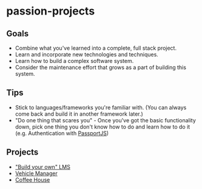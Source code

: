 # passion-projects

## Goals
- Combine what you've learned into a complete, full stack project.
- Learn and incorporate new technologies and techniques.
- Learn how to build a complex software system.
- Consider the maintenance effort that grows as a part of building this system.

## Tips
- Stick to languages/frameworks you're familiar with. (You can always come back and build it in another framework later.)
- "Do one thing that scares you" - Once you've got the basic functionality down, pick one thing you don't know how to do and learn how to do it (e.g. Authentication with [PassportJS](http://www.passportjs.org/))

## Projects

- ["Build your own" LMS](projects/build-your-own-lms)
- [Vehicle Manager](projects/vehicle-manager.md)
- [Coffee House](projects/coffee-house.md)
